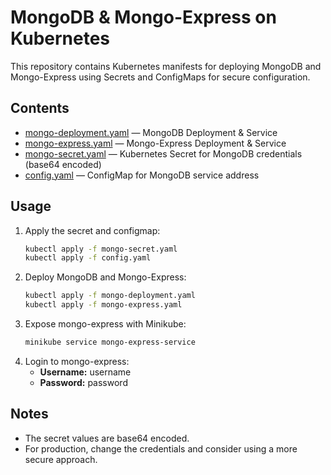 # MongoDB & Mongo-Express on Kubernetes

This repository contains Kubernetes manifests for deploying MongoDB and Mongo-Express using Secrets and ConfigMaps for secure configuration.

## Contents

- [mongo-deployment.yaml](cci:7://file:///Users/kirthikraj/Desktop/kubernetes/mongo/mongo-deployment.yaml:0:0-0:0) — MongoDB Deployment & Service
- [mongo-express.yaml](cci:7://file:///Users/kirthikraj/Desktop/kubernetes/mongo/mongo-express.yaml:0:0-0:0) — Mongo-Express Deployment & Service
- [mongo-secret.yaml](cci:7://file:///Users/kirthikraj/Desktop/kubernetes/mongo/mongo-secret.yaml:0:0-0:0) — Kubernetes Secret for MongoDB credentials (base64 encoded)
- [config.yaml](cci:7://file:///Users/kirthikraj/Desktop/kubernetes/mongo/config.yaml:0:0-0:0) — ConfigMap for MongoDB service address

## Usage

1. Apply the secret and configmap:
    ```sh
    kubectl apply -f mongo-secret.yaml
    kubectl apply -f config.yaml
    ```
2. Deploy MongoDB and Mongo-Express:
    ```sh
    kubectl apply -f mongo-deployment.yaml
    kubectl apply -f mongo-express.yaml
    ```
3. Expose mongo-express with Minikube:
    ```sh
    minikube service mongo-express-service
    ```
4. Login to mongo-express:
    - **Username:** username
    - **Password:** password

## Notes

- The secret values are base64 encoded.
- For production, change the credentials and consider using a more secure approach.